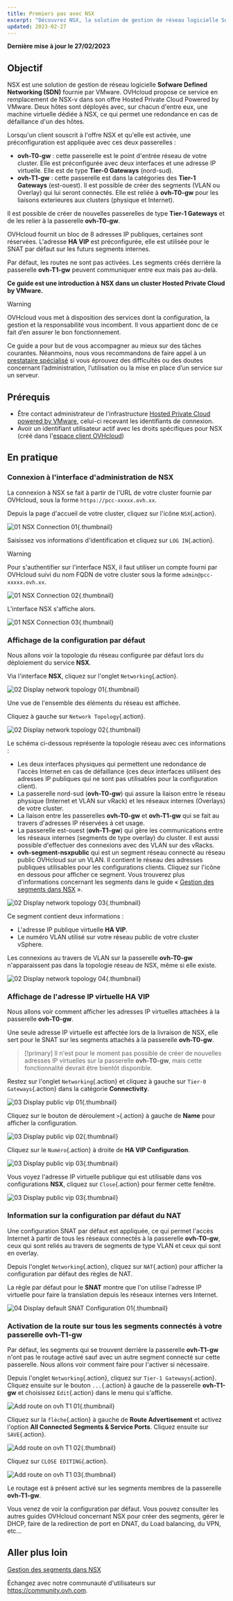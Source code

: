 ```yaml
---
title: Premiers pas avec NSX
excerpt: "Découvrez NSX, la solution de gestion de réseau logicielle Sofware Defined Networking (SDN) fournie par VMware"
updated: 2023-02-27
---
```


**Dernière mise à jour le 27/02/2023**

## Objectif

NSX est une solution de gestion de réseau logicielle **Sofware Defined Networking (SDN)** fournie par VMware. OVHcloud propose ce service en remplacement de NSX-v dans son offre Hosted Private Cloud Powered by VMware. Deux hôtes sont déployés avec, sur chacun d'entre eux, une machine virtuelle dédiée à NSX, ce qui permet une redondance en cas de défaillance d'un des hôtes.

Lorsqu'un client souscrit à l'offre NSX et qu'elle est activée, une préconfiguration est appliquée avec ces deux passerelles :

- **ovh-T0-gw** : cette passerelle est le point d'entrée réseau de votre cluster. Elle est préconfigurée avec deux interfaces et une adresse IP virtuelle. Elle est de type **Tier-0 Gateways** (nord-sud).
- **ovh-T1-gw** : cette passerelle est dans la catégories des **Tier-1 Gateways** (est-ouest). Il est possible de créer des segments (VLAN ou Overlay) qui lui seront connectés. Elle est reliée à **ovh-T0-gw** pour les liaisons exterieures aux clusters (physique et Internet). 

Il est possible de créer de nouvelles passerelles de type **Tier-1 Gateways** et de les relier à la passerelle **ovh-T0-gw**. 

OVHcloud fournit un bloc de 8 adresses IP publiques, certaines sont réservées. L'adresse **HA VIP** est préconfigurée, elle est utilisée pour le SNAT par défaut sur les futurs segments internes.

Par défaut, les routes ne sont pas activées. Les segments créés derrière la passerelle **ovh-T1-gw** peuvent communiquer entre eux mais pas au-delà.

**Ce guide est une introduction à NSX dans un cluster Hosted Private Cloud by VMware.**

> [!warning]
> OVHcloud vous met à disposition des services dont la configuration, la gestion et la responsabilité vous incombent. Il vous appartient donc de ce fait d’en assurer le bon fonctionnement.
>
> Ce guide a pour but de vous accompagner au mieux sur des tâches courantes. Néanmoins, nous vous recommandons de faire appel à un [prestataire spécialisé](https://partner.ovhcloud.com/fr/) si vous éprouvez des difficultés ou des doutes concernant l’administration, l’utilisation ou la mise en place d’un service sur un serveur.
>

## Prérequis

- Être contact administrateur de l'infrastructure [Hosted Private Cloud powered by VMware](https://www.ovhcloud.com/fr-ca/enterprise/products/hosted-private-cloud/), celui-ci recevant les identifiants de connexion.
- Avoir un identifiant utilisateur actif avec les droits spécifiques pour NSX (créé dans l'[espace client OVHcloud](https://ca.ovh.com/auth/?action=gotomanager&from=https://www.ovh.com/ca/fr/&ovhSubsidiary=qc))

## En pratique

### Connexion à l'interface d'administration de NSX

La connexion à NSX se fait à partir de l'URL de votre cluster fournie par OVHcloud, sous la forme `https://pcc-xxxxx.ovh.xx`.

Depuis la page d'accueil de votre cluster, cliquez sur l'icône `NSX`{.action}.

![01 NSX Connection 01](images/01-nsxt-connection01.png){.thumbnail}

Saisissez vos informations d'identification et cliquez sur `LOG IN`{.action}.

> [!warning]
> Pour s'authentifier sur l'interface NSX, il faut utiliser un compte fourni par OVHcloud suivi du nom FQDN de votre cluster sous la forme `admin@pcc-xxxxx.ovh.xx`. 
>

![01 NSX Connection 02](images/01-nsxt-connection02.png){.thumbnail}

L'interface NSX s'affiche alors.

![01 NSX Connection 03](images/01-nsxt-connection03.png){.thumbnail}

### Affichage de la configuration par défaut

Nous allons voir la topologie du réseau configurée par défaut lors du déploiement du service **NSX**.

Via l'interface **NSX**, cliquez sur l'onglet `Networking`{.action}.

![02 Display network topology 01](images/02-display-network-topology01.png){.thumbnail}

Une vue de l'ensemble des éléments du réseau est affichée.

Cliquez à gauche sur `Network Topology`{.action}.

![02 Display network topology 02](images/02-display-network-topology02.png){.thumbnail}

Le schéma ci-dessous représente la topologie réseau avec ces informations :

- Les deux interfaces physiques qui permettent une redondance de l'accès Internet en cas de défaillance (ces deux interfaces utilisent des adresses IP publiques qui ne sont pas utilisables pour la configuration client).
- La passerelle nord-sud (**ovh-T0-gw**) qui assure la liaison entre le réseau physique (Internet et VLAN sur vRack) et les réseaux internes (Overlays) de votre cluster.
- La liaison entre les passerelles **ovh-T0-gw** et **ovh-T1-gw** qui se fait au travers d'adresses IP réservées à cet usage.
- La passerelle est-ouest (**ovh-T1-gw**) qui gère les communications entre les réseaux internes (segments de type overlay) du cluster. Il est aussi possible d'effectuer des connexions avec des VLAN sur des vRacks.
- **ovh-segment-nsxpublic** qui est un segment réseau connecté au réseau public OVHcloud sur un VLAN. Il contient le réseau des adresses publiques utilisables pour les configurations clients. Cliquez sur l'icône en dessous pour afficher ce segment. Vous trouverez plus d'informations concernant les segments dans le guide « [Gestion des segments dans NSX](/pages/cloud/private-cloud/nsx-02-segment-management) ».

![02 Display network topology 03](images/02-display-network-topology03.png){.thumbnail}

Ce segment contient deux informations :

- L'adresse IP publique virtuelle **HA VIP**.
- Le numéro VLAN utilisé sur votre réseau public de votre cluster vSphere.

Les connexions au travers de VLAN sur la passerelle **ovh-T0-gw** n'apparaissent pas dans la topologie réseau de NSX, même si elle existe.

![02 Display network topology 04](images/02-display-network-topology04.png){.thumbnail}

### Affichage de l'adresse IP virtuelle HA VIP

Nous allons voir comment afficher les adresses IP virtuelles attachées à la passerelle **ovh-T0-gw**.

Une seule adresse IP virtuelle est affectée lors de la livraison de NSX, elle sert pour le SNAT sur les segments attachés à la passerelle **ovh-T0-gw**.

> [!primary]
> Il n'est pour le moment pas possible de créer de nouvelles adresses IP virtuelles sur la passerelle **ovh-T0-gw**, mais cette fonctionnalité devrait être bientôt disponible.
> 

Restez sur l'onglet `Networking`{.action} et cliquez à gauche sur `Tier-0 Gateways`{.action} dans la catégorie **Connectivity**.

![03 Display public vip 01](images/03-display-public-vip01.png){.thumbnail}

Cliquez sur le bouton de déroulement `>`{.action} à gauche de **Name** pour afficher la configuration.

![03 Display public vip 02](images/03-display-public-vip02.png){.thumbnail}

Cliquez sur le `Numéro`{.action} à droite de **HA VIP Configuration**.

![03 Display public vip 03](images/03-display-public-vip03.png){.thumbnail}

Vous voyez l'adresse IP virtuelle publique qui est utilisable dans vos configurations **NSX**, cliquez sur `Close`{.action} pour fermer cette fenêtre.

![03 Display public vip 03](images/03-display-public-vip04.png){.thumbnail}

### Information sur la configuration par défaut du NAT

Une configuration SNAT par défaut est appliquée, ce qui permet l'accès Internet à partir de tous les réseaux connectés à la passerelle **ovh-T0-gw**, ceux qui sont reliés au travers de segments de type VLAN et ceux qui sont en overlay.

Depuis l'onglet `Networking`{.action}, cliquez sur `NAT`{.action} pour afficher la configuration par défaut des règles de NAT.

La règle par défaut pour le **SNAT** montre que l'on utilise l'adresse IP virtuelle pour faire la translation depuis les réseaux internes vers Internet.

![04 Display default SNAT Configuration 01](images/04-display-default-nat-configuration01.png){.thumbnail}

### Activation de la route sur tous les segments connectés à votre passerelle ovh-T1-gw

Par défaut, les segments qui se trouvent derrière la passerelle  **ovh-T1-gw** n'ont pas le routage activé sauf avec un autre segment connecté sur cette passerelle. Nous allons voir comment faire pour l'activer si nécessaire.

Depuis l'onglet `Networking`{.action}, cliquez sur `Tier-1 Gateways`{.action}. Cliquez ensuite sur le bouton `...`{.action} à gauche de la passerelle **ovh-T1-gw** et choisissez `Edit`{.action} dans le menu qui s'affiche.

![Add route on ovh T1 01](images/05-activate-route-on-ovh-t1-gw01.png){.thumbnail}

Cliquez sur la `flèche`{.action} à gauche de **Route Advertisement** et activez l'option **All Connected Segments & Service Ports**. Cliquez ensuite sur `SAVE`{.action}.

![Add route on ovh T1 02](images/05-activate-route-on-ovh-t1-gw02.png){.thumbnail}

Cliquez sur `CLOSE EDITING`{.action}.

![Add route on ovh T1 03](images/05-activate-route-on-ovh-t1-gw03.png){.thumbnail}

Le routage est à présent activé sur les segments membres de la passerelle **ovh-T1-gw**.

Vous venez de voir la configuration par défaut. Vous pouvez consulter les autres guides OVHcloud concernant NSX pour créer des segments, gérer le DHCP, faire de la redirection de port en DNAT, du Load balancing, du VPN, etc...

## Aller plus loin

[Gestion des segments dans NSX](/pages/cloud/private-cloud/nsx-02-segment-management)

Échangez avec notre communauté d'utilisateurs sur <https://community.ovh.com>.
